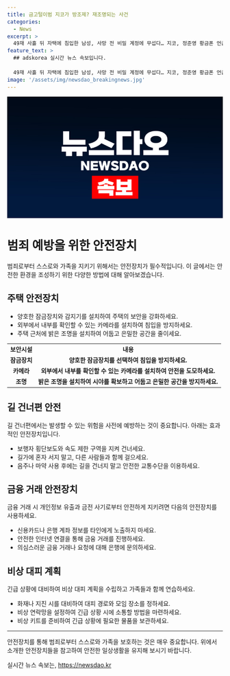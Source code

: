 ```yaml
---
title: 금고털이범 지코가 방조제? 재조명되는 사건
categories:
  - News
excerpt: >
  49재 사흘 뒤 자택에 침입한 남성, 사망 전 비밀 계정에 무섭다… 지코, 정준영 황금폰 언급에 논란
feature_text: >
  ## adskorea 실시간 뉴스 속보입니다.

  49재 사흘 뒤 자택에 침입한 남성, 사망 전 비밀 계정에 무섭다… 지코, 정준영 황금폰 언급에 논란
image: '/assets/img/newsdao_breakingnews.jpg'
---
```


<p><img src="/assets/img/newsdao_breakingnews.jpg" alt="adskorea 속보" /></p>

<h1>범죄 예방을 위한 안전장치</h1>

<p data-ke-size="size16">범죄로부터 스스로와 가족을 지키기 위해서는 안전장치가 필수적입니다. 이 글에서는 안전한 환경을 조성하기 위한 다양한 방법에 대해 알아보겠습니다.</p>

<h2>주택 안전장치</h2>

<ul>
    <li>양호한 잠금장치와 감지기를 설치하여 주택의 보안을 강화하세요.</li>
    <li>외부에서 내부를 확인할 수 있는 카메라를 설치하여 침입을 방지하세요. </li>
    <li>주택 근처에 밝은 조명을 설치하여 어둡고 은밀한 공간을 줄이세요.</li>
</ul>

<table>
    <tr>
        <td style="text-align: center; height: 17px;"><b>보안시설</b></td>
        <td style="text-align: center; height: 17px;"><b>내용</b></td>
    </tr>
    <tr>
        <td style="text-align: center; height: 17px;"><b>잠금장치</b></td>
        <td style="text-align: center; height: 17px;"><b>양호한 잠금장치를 선택하여 침입을 방지하세요.</b></td>
    </tr>
    <tr>
        <td style="text-align: center; height: 17px;"><b>카메라</b></td>
        <td style="text-align: center; height: 17px;"><b>외부에서 내부를 확인할 수 있는 카메라를 설치하여 안전을 도모하세요.</b></td>
    </tr>
    <tr>
        <td style="text-align: center; height: 17px;"><b>조명</b></td>
        <td style="text-align: center; height: 17px;"><b>밝은 조명을 설치하여 시야를 확보하고 어둡고 은밀한 공간을 방지하세요.</b></td>
    </tr>
</table>

<h2>길 건너편 안전</h2>

<p data-ke-size="size16">길 건너편에서는 발생할 수 있는 위험을 사전에 예방하는 것이 중요합니다. 아래는 효과적인 안전장치입니다.</p>

<ul>
    <li>보행자 횡단보도와 속도 제한 구역을 지켜 건너세요.</li>
    <li>길가에 혼자 서지 말고, 다른 사람들과 함께 걸으세요.</li>
    <li>음주나 마약 사용 후에는 길을 건너지 말고 안전한 교통수단을 이용하세요.</li>
</ul>

<h2>금융 거래 안전장치</h2>

<p data-ke-size="size16">금융 거래 시 개인정보 유출과 금전 사기로부터 안전하게 지키려면 다음의 안전장치를 사용하세요.</p>

<ul>
    <li>신용카드나 은행 계좌 정보를 타인에게 노출하지 마세요.</li>
    <li>안전한 인터넷 연결을 통해 금융 거래를 진행하세요.</li>
    <li>의심스러운 금융 거래나 요청에 대해 은행에 문의하세요.</li>
</ul>

<h2>비상 대피 계획</h2>

<p data-ke-size="size16">긴급 상황에 대비하여 비상 대피 계획을 수립하고 가족들과 함께 연습하세요.</p>

<ul>
    <li>화재나 지진 시를 대비하여 대피 경로와 모임 장소를 정하세요.</li>
    <li>비상 연락망을 설정하여 긴급 상황 시에 소통할 방법을 마련하세요.</li>
    <li>비상 키트를 준비하여 긴급 상황에 필요한 물품을 보관하세요.</li>
</ul>

<hr>

<p data-ke-size="size16">안전장치를 통해 범죄로부터 스스로와 가족을 보호하는 것은 매우 중요합니다. 위에서 소개한 안전장치들을 참고하여 안전한 일상생활을 유지해 보시기 바랍니다.</p>
실시간 뉴스 속보는, <a href="https://newsdao.kr" rel="dofollow">https://newsdao.kr</a>


